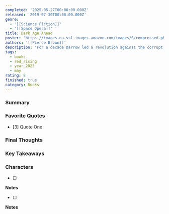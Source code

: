```yaml
---
completed: '2025-05-27T00:00:00.000Z'
released: '2019-07-30T00:00:00.000Z'
genre:
  - '[[Science Fiction]]'
  - '[[Space Opera]]'
title: Dark Age Ahead
poster: 'https://images-na.ssl-images-amazon.com/images/S/compressed.photo.goodreads.com/books/1525464420i/29226553.jpg'
authors: '[[Pierce Brown]]'
description: "For a decade Darrow led a revolution against the corrupt color-coded Society. Now, outlawed by the very Republic he founded, he wages a rogue war on Mercury in hopes that he can still salvage the dream of Eo. But as he leaves death and destruction in his wake, is he still the hero who broke the chains? Or will another legend rise to take his place?\r\rLysander au Lune, the heir in exile, has returned to the Core. Determined to bring peace back to mankind at the edge of his sword, he must overcome or unite the treacherous Gold families of the Core and face down Darrow over the skies of war-torn Mercury.\r\rBut theirs are not the only fates hanging in the balance.\r\rOn Luna, Mustang, Sovereign of the Republic, campaigns to unite the Republic behind her husband. Beset by political and criminal enemies, can she outwit her opponents in time to save him?\r\rOnce a Red refugee, young Lyria now stands accused of treason, and her only hope is a desperate escape with unlikely new allies.\r\rAbducted by a new threat to the Republic, Pax and Electra, the children of Darrow and Sevro, must trust in Ephraim, a thief, for their salvation—and Ephraim must look to them for his chance at redemption.\r\rAs alliances shift, break, and re-form—and power is seized, lost, and reclaimed—every player is at risk in a game of conquest that could turn the Rising into a new Dark Age."
tags:
  - books
  - red_rising
  - year_2025
  - may
rating: 8
finished: true
category: Books
---
```


### Summary

### Favorite Quotes

- [3] Quote One


### Final Thoughts

### Key Takeaways

### Characters


- [ ] 

**Notes**


- [ ] 

**Notes**

